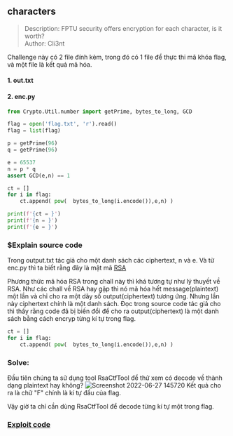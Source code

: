 ## characters

> Description: FPTU security offers encryption for each character, is it worth?\
> Author: Cli3nt

Challenge này có 2 file đính kèm, trong đó có 1 file để thực thi mã khóa flag, và một file là kết quả mã hóa.

#### 1. out.txt

#### 2. enc.py

```python
from Crypto.Util.number import getPrime, bytes_to_long, GCD

flag = open('flag.txt', 'r').read()
flag = list(flag)

p = getPrime(96)
q = getPrime(96)

e = 65537
n = p * q
assert GCD(e,n) == 1

ct = []
for i in flag:
    ct.append( pow(  bytes_to_long(i.encode()),e,n) )

print(f'{ct = }')
print(f'{n = }')
print(f'{e = }')
```

### $Explain source code

Trong output.txt tác giả cho một danh sách các ciphertext, n và e. Và từ enc.py thì ta biết rằng đây là mật mã [RSA](<https://en.wikipedia.org/wiki/RSA_(cryptosystem)>)

Phương thức mã hóa RSA trong chall này thì khá tương tự như lý thuyết về RSA. Như các chall về RSA hay gặp thì nó mã hóa hết message(plaintext) một lần và chỉ cho ra một dãy số output(ciphertext) tương ứng. Nhưng lần này ciphertext chính là một danh sách. Đọc trong source code tác giả cho thì thấy rằng code đã bị biến đổi để cho ra output(ciphertext) là một danh sách bằng cách encryp từng kí tự trong flag.

```python
ct = []
for i in flag:
    ct.append( pow(  bytes_to_long(i.encode()),e,n) )
```

### Solve:

Đầu tiên chúng ta sử dụng tool RsaCtfTool để thử xem có decode về thành dạng plaintext hay không?
![Screenshot 2022-06-27 145720](https://user-images.githubusercontent.com/77691959/175889749-0571df41-bd5f-4b61-baee-af865ab475cc.png)
Kết quả cho ra là chữ "F" chính là kí tự đầu của flag.

Vậy giờ ta chỉ cần dùng RsaCtfTool để decode từng kí tự một trong flag.

### [Exploit code]()
